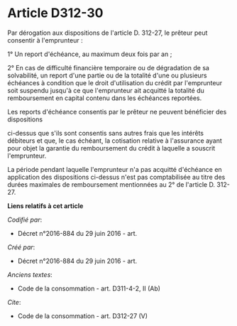 # Article D312-30

Par dérogation aux dispositions de l'article D. 312-27, le prêteur peut consentir à l'emprunteur : 

1° Un report d'échéance, au maximum deux fois par an ; 

2° En cas de difficulté financière temporaire ou de dégradation de sa solvabilité, un report d'une partie ou de la totalité
d'une ou plusieurs échéances à condition que le droit d'utilisation du crédit par l'emprunteur soit suspendu jusqu'à ce que
l'emprunteur ait acquitté la totalité du remboursement en capital contenu dans les échéances reportées. 

Les reports d'échéance consentis par le prêteur ne peuvent bénéficier des dispositions 

ci-dessus que s'ils sont consentis sans autres frais que les intérêts débiteurs et que, le cas échéant, la cotisation
relative à l'assurance ayant pour objet la garantie du remboursement du crédit à laquelle a souscrit l'emprunteur. 

La période pendant laquelle l'emprunteur n'a pas acquitté d'échéance en application des dispositions ci-dessus n'est pas
comptabilisée au titre des durées maximales de remboursement mentionnées au 2° de l'article D. 312-27.

**Liens relatifs à cet article**

_Codifié par_:

  - Décret n°2016-884 du 29 juin 2016 - art.

_Créé par_:

  - Décret n°2016-884 du 29 juin 2016 - art.

_Anciens textes_:

  - Code de la consommation - art. D311-4-2, II (Ab)

_Cite_:

  - Code de la consommation - art. D312-27 (V)
